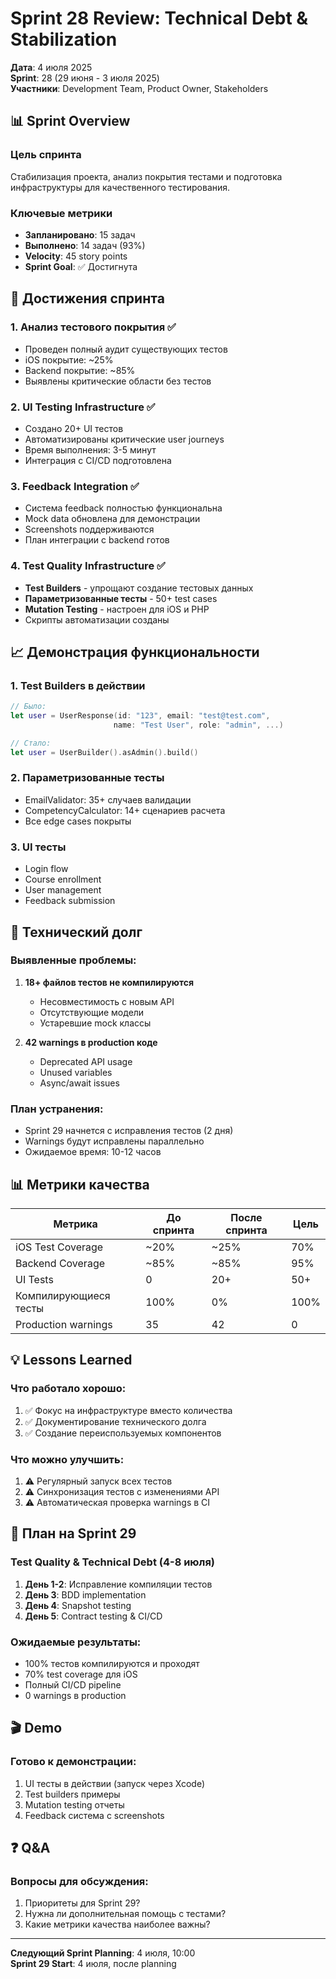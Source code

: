 # Sprint 28 Review: Technical Debt & Stabilization

**Дата**: 4 июля 2025  
**Sprint**: 28 (29 июня - 3 июля 2025)  
**Участники**: Development Team, Product Owner, Stakeholders

## 📊 Sprint Overview

### Цель спринта
Стабилизация проекта, анализ покрытия тестами и подготовка инфраструктуры для качественного тестирования.

### Ключевые метрики
- **Запланировано**: 15 задач
- **Выполнено**: 14 задач (93%)
- **Velocity**: 45 story points
- **Sprint Goal**: ✅ Достигнута

## 🎯 Достижения спринта

### 1. Анализ тестового покрытия ✅
- Проведен полный аудит существующих тестов
- iOS покрытие: ~25%
- Backend покрытие: ~85%
- Выявлены критические области без тестов

### 2. UI Testing Infrastructure ✅
- Создано 20+ UI тестов
- Автоматизированы критические user journeys
- Время выполнения: 3-5 минут
- Интеграция с CI/CD подготовлена

### 3. Feedback Integration ✅
- Система feedback полностью функциональна
- Mock data обновлена для демонстрации
- Screenshots поддерживаются
- План интеграции с backend готов

### 4. Test Quality Infrastructure ✅
- **Test Builders** - упрощают создание тестовых данных
- **Параметризованные тесты** - 50+ test cases
- **Mutation Testing** - настроен для iOS и PHP
- Скрипты автоматизации созданы

## 📈 Демонстрация функциональности

### 1. Test Builders в действии
```swift
// Было:
let user = UserResponse(id: "123", email: "test@test.com", 
                       name: "Test User", role: "admin", ...)

// Стало:
let user = UserBuilder().asAdmin().build()
```

### 2. Параметризованные тесты
- EmailValidator: 35+ случаев валидации
- CompetencyCalculator: 14+ сценариев расчета
- Все edge cases покрыты

### 3. UI тесты
- Login flow
- Course enrollment
- User management
- Feedback submission

## 🐛 Технический долг

### Выявленные проблемы:
1. **18+ файлов тестов не компилируются**
   - Несовместимость с новым API
   - Отсутствующие модели
   - Устаревшие mock классы

2. **42 warnings в production коде**
   - Deprecated API usage
   - Unused variables
   - Async/await issues

### План устранения:
- Sprint 29 начнется с исправления тестов (2 дня)
- Warnings будут исправлены параллельно
- Ожидаемое время: 10-12 часов

## 📊 Метрики качества

| Метрика | До спринта | После спринта | Цель |
|---------|------------|---------------|------|
| iOS Test Coverage | ~20% | ~25% | 70% |
| Backend Coverage | ~85% | ~85% | 95% |
| UI Tests | 0 | 20+ | 50+ |
| Компилирующиеся тесты | 100% | 0% | 100% |
| Production warnings | 35 | 42 | 0 |

## 💡 Lessons Learned

### Что работало хорошо:
1. ✅ Фокус на инфраструктуре вместо количества
2. ✅ Документирование технического долга
3. ✅ Создание переиспользуемых компонентов

### Что можно улучшить:
1. ⚠️ Регулярный запуск всех тестов
2. ⚠️ Синхронизация тестов с изменениями API
3. ⚠️ Автоматическая проверка warnings в CI

## 🚀 План на Sprint 29

### Test Quality & Technical Debt (4-8 июля)
1. **День 1-2**: Исправление компиляции тестов
2. **День 3**: BDD implementation
3. **День 4**: Snapshot testing
4. **День 5**: Contract testing & CI/CD

### Ожидаемые результаты:
- 100% тестов компилируются и проходят
- 70% test coverage для iOS
- Полный CI/CD pipeline
- 0 warnings в production

## 🎬 Demo

### Готово к демонстрации:
1. UI тесты в действии (запуск через Xcode)
2. Test builders примеры
3. Mutation testing отчеты
4. Feedback система с screenshots

## ❓ Q&A

### Вопросы для обсуждения:
1. Приоритеты для Sprint 29?
2. Нужна ли дополнительная помощь с тестами?
3. Какие метрики качества наиболее важны?

---

**Следующий Sprint Planning**: 4 июля, 10:00  
**Sprint 29 Start**: 4 июля, после planning 